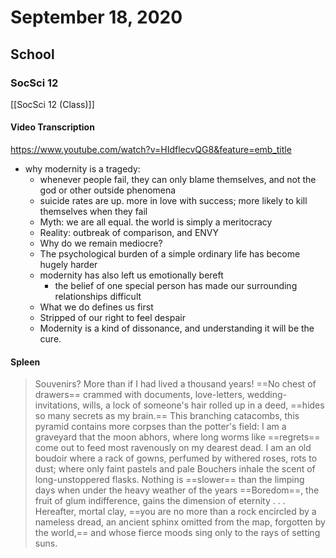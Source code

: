 ---
---

# September 18, 2020
## School
### SocSci 12
[[SocSci 12 (Class)]]
#### Video Transcription
https://www.youtube.com/watch?v=HIdflecvQG8&feature=emb_title
- why modernity is a tragedy:
	- whenever people fail, they can only blame themselves, and not the god or other outside phenomena
	- suicide rates are up. more in love with success; more likely to kill themselves when they fail
	- Myth: we are all equal. the world is simply a meritocracy
	- Reality: outbreak of comparison, and ENVY
	- Why do we remain mediocre?
	- The psychological burden of a simple ordinary life has become hugely harder
	- modernity has also left us emotionally bereft
		- the belief of one special person has made our surrounding relationships difficult
    - What we do defines us first
    - Stripped of our right to feel despair
    - Modernity is a kind of dissonance, and understanding it will be the cure.
#### Spleen
> Souvenirs?
More than if I had lived a thousand years!
==No chest of drawers== crammed with documents,
love-letters, wedding-invitations, wills,
a lock of someone's hair rolled up in a deed,
==hides so many secrets as my brain.==
This branching catacombs, this pyramid
contains more corpses than the potter's field:
I am a graveyard that the moon abhors,
where long worms like ==regrets== come out to feed
most ravenously on my dearest dead.
I am an old boudoir where a rack of gowns,
perfumed by withered roses, rots to dust;
where only faint pastels and pale Bouchers inhale the scent of long-unstoppered flasks.
Nothing is ==slower== than the limping days
when under the heavy weather of the years
==Boredom==, the fruit of glum indifference,
gains the dimension of eternity . . .
Hereafter, mortal clay, ==you are no more
than a rock encircled by a nameless dread,
an ancient sphinx omitted from the map,
forgotten by the world,== and whose fierce moods
sing only to the rays of setting suns.






